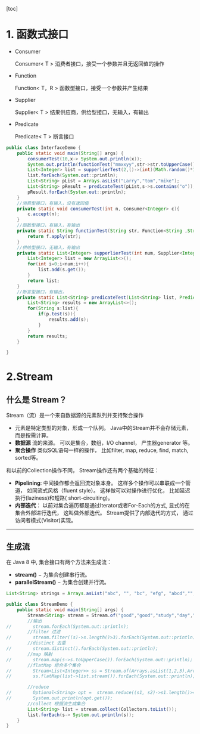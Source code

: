 [toc]

# 1. 函数式接口

+ Consumer

  Consumer< T >    消费者接口，接受一个参数并且无返回值的操作

+ Function

  Function< T，R >   函数型接口，接受一个参数并产生结果

+ Supplier

  Supplier< T >  结果供应商，供给型接口，无输入，有输出

+ Predicate

  Predicate< T >  断言接口

```java
public class InterfaceDemo {
    public static void main(String[] args) {
        consumerTest(10,x-> System.out.println(x));
        System.out.println(functionTest("mmxxyy",str->str.toUpperCase()));
        List<Integer> list = supperlierTest(2,()->(int)(Math.random()*100));
        list.forEach(System.out::println);
        List<String> pList = Arrays.asList("Larry","tom","mike");
        List<String> pResult = predicateTest(pList,s->s.contains("o"));
        pResult.forEach(System.out::println);
    }
    //消费型接口，有输入，没有返回值
    private static void consumerTest(int n, Consumer<Integer> c){
        c.accept(n);
    }
    //函数型接口，有输入，有输出
    private static String functionTest(String str, Function<String ,String> f){
        return f.apply(str);
    }
    //供给型接口，无输入，有输出
    private static List<Integer> supperlierTest(int num, Supplier<Integer> s){
        List<Integer> list = new ArrayList<>();
        for(int i=0;i<num;i++){
            list.add(s.get());
        }
        return list;
    }
    //断言型接口，有输出，
    private static List<String> predicateTest(List<String> list, Predicate<String> p){
        List<String> results = new ArrayList<>();
        for(String s:list){
            if(p.test(s)){
                results.add(s);
            }
        }
        return results;
    }

}
```

# 2.Stream

## 什么是 Stream？

Stream（流）是一个来自数据源的元素队列并支持聚合操作

- 元素是特定类型的对象，形成一个队列。 Java中的Stream并不会存储元素，而是按需计算。
- **数据源** 流的来源。 可以是集合，数组，I/O channel， 产生器generator 等。
- **聚合操作** 类似SQL语句一样的操作， 比如filter, map, reduce, find, match, sorted等。

和以前的Collection操作不同， Stream操作还有两个基础的特征：

- **Pipelining**: 中间操作都会返回流对象本身。 这样多个操作可以串联成一个管道， 如同流式风格（fluent style）。 这样做可以对操作进行优化， 比如延迟执行(laziness)和短路( short-circuiting)。
- **内部迭代**： 以前对集合遍历都是通过Iterator或者For-Each的方式, 显式的在集合外部进行迭代， 这叫做外部迭代。 Stream提供了内部迭代的方式， 通过访问者模式(Visitor)实现。

------

## 生成流

在 Java 8 中, 集合接口有两个方法来生成流：

- **stream()** − 为集合创建串行流。
- **parallelStream()** − 为集合创建并行流。

```java
List<String> strings = Arrays.asList("abc", "", "bc", "efg", "abcd","", "jkl"); List<String> filtered = strings.stream().filter(string -> !string.isEmpty()).collect(Collectors.toList());
```

```java
public class StreamDemo {
    public static void main(String[] args) {
        Stream<String> stream = Stream.of("good","good","study","day","day","up");
        //输出
//        stream.forEach(System.out::println);
        //filter 过滤
//        stream.filter((s)->s.length()>3).forEach(System.out::println);
        //distinct 去重
//        stream.distinct().forEach(System.out::println);
        //map 映射
//        stream.map(s->s.toUpperCase()).forEach(System.out::println);
        //flatMap 组合多个集合
//        Stream<List<Integer>> ss = Stream.of(Arrays.asList(1,2,3),Arrays.asList(4,5));
//        ss.flatMap(list->list.stream()).forEach(System.out::println);

        //reduce
//        Optional<String> opt =  stream.reduce((s1, s2)->s1.length()>=s2.length()?s1:s2);
//        System.out.println(opt.get());
        //collect 根据流生成集合
        List<String> list = stream.collect(Collectors.toList());
        list.forEach(s-> System.out.println(s));
    }
}
```

